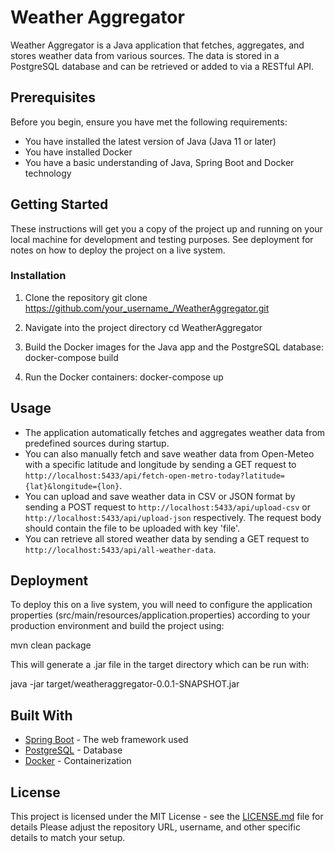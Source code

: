 # Weather Aggregator

Weather Aggregator is a Java application that fetches, aggregates, and stores weather data from various sources. The data is stored in a PostgreSQL database and can be retrieved or added to via a RESTful API.

## Prerequisites

Before you begin, ensure you have met the following requirements:

* You have installed the latest version of Java (Java 11 or later)
* You have installed Docker
* You have a basic understanding of Java, Spring Boot and Docker technology

## Getting Started

These instructions will get you a copy of the project up and running on your local machine for development and testing purposes. See deployment for notes on how to deploy the project on a live system.

### Installation

1. Clone the repository
git clone https://github.com/your_username_/WeatherAggregator.git

2. Navigate into the project directory
cd WeatherAggregator

3. Build the Docker images for the Java app and the PostgreSQL database:
docker-compose build

4. Run the Docker containers:
docker-compose up

## Usage

* The application automatically fetches and aggregates weather data from predefined sources during startup.
* You can also manually fetch and save weather data from Open-Meteo with a specific latitude and longitude by sending a GET request to `http://localhost:5433/api/fetch-open-metro-today?latitude={lat}&longitude={lon}`.
* You can upload and save weather data in CSV or JSON format by sending a POST request to `http://localhost:5433/api/upload-csv` or `http://localhost:5433/api/upload-json` respectively. The request body should contain the file to be uploaded with key 'file'.
* You can retrieve all stored weather data by sending a GET request to `http://localhost:5433/api/all-weather-data`.

## Deployment

To deploy this on a live system, you will need to configure the application properties (src/main/resources/application.properties) according to your production environment and build the project using:

mvn clean package

This will generate a .jar file in the target directory which can be run with:

java -jar target/weatheraggregator-0.0.1-SNAPSHOT.jar

## Built With

* [Spring Boot](https://spring.io/projects/spring-boot) - The web framework used
* [PostgreSQL](https://www.postgresql.org/) - Database
* [Docker](https://www.docker.com/) - Containerization

## License

This project is licensed under the MIT License - see the [LICENSE.md](LICENSE.md) file for details
Please adjust the repository URL, username, and other specific details to match your setup.

